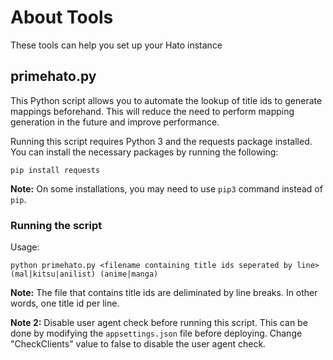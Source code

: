 # About Tools
These tools can help you set up your Hato instance

## primehato.py
This Python script allows you to automate the lookup of title ids to generate mappings beforehand. This will reduce the need to perform mapping generation in the future and improve performance.

Running this script requires Python 3 and the requests package installed. You can install the necessary packages by running the following:
```
pip install requests
```
**Note:** On some installations, you may need to use `pip3` command instead of `pip`.

### Running the script
Usage:
```
python primehato.py <filename containing title ids seperated by line> (mal|kitsu|anilist) (anime|manga)
```
**Note:** The file that contains title ids are deliminated by line breaks. In other words, one title id per line.

**Note 2:** Disable user agent check before running this script. This can be done by modifying the `appsettings.json` file before deploying. Change "CheckClients" value to false to disable the user agent check. 
